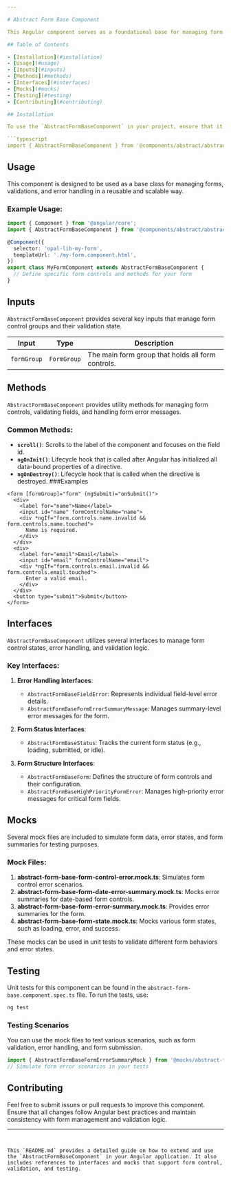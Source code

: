 ```yaml
---

# Abstract Form Base Component

This Angular component serves as a foundational base for managing form controls, validation, and error handling. It provides reusable functionality for managing forms and is designed to be extended by other form components.

## Table of Contents

- [Installation](#installation)
- [Usage](#usage)
- [Inputs](#inputs)
- [Methods](#methods)
- [Interfaces](#interfaces)
- [Mocks](#mocks)
- [Testing](#testing)
- [Contributing](#contributing)

## Installation

To use the `AbstractFormBaseComponent` in your project, ensure that it is extended by form-related components to handle forms in your Angular application.

```typescript
import { AbstractFormBaseComponent } from '@components/abstract/abstract-form-base/abstract-form-base.component';
```

## Usage

This component is designed to be used as a base class for managing forms, validations, and error handling in a reusable and scalable way.

### Example Usage:

```typescript
import { Component } from '@angular/core';
import { AbstractFormBaseComponent } from '@components/abstract/abstract-form-base/abstract-form-base.component';

@Component({
  selector: 'opal-lib-my-form',
  templateUrl: './my-form.component.html',
})
export class MyFormComponent extends AbstractFormBaseComponent {
  // Define specific form controls and methods for your form
}
```

## Inputs

`AbstractFormBaseComponent` provides several key inputs that manage form control groups and their validation state.

| Input         | Type       | Description                                         |
| ------------- | ---------- | --------------------------------------------------- |
| `formGroup`   | `FormGroup`| The main form group that holds all form controls.    |

## Methods

`AbstractFormBaseComponent` provides utility methods for managing form controls, validating fields, and handling form error messages.

### Common Methods:

- **`scroll()`**: Scrolls to the label of the component and focuses on the field id.
- **`ngOnInit()`**: Lifecycle hook that is called after Angular has initialized all data-bound properties of a directive.
- **`ngOnDestroy()`**: Lifecycle hook that is called when the directive is destroyed.
###Examples

```
<form [formGroup]="form" (ngSubmit)="onSubmit()">
  <div>
    <label for="name">Name</label>
    <input id="name" formControlName="name">
    <div *ngIf="form.controls.name.invalid && form.controls.name.touched">
      Name is required.
    </div>
  </div>
  <div>
    <label for="email">Email</label>
    <input id="email" formControlName="email">
    <div *ngIf="form.controls.email.invalid && form.controls.email.touched">
      Enter a valid email.
    </div>
  </div>
  <button type="submit">Submit</button>
</form>
```
## Interfaces

`AbstractFormBaseComponent` utilizes several interfaces to manage form control states, error handling, and validation logic.

### Key Interfaces:

1. **Error Handling Interfaces**:
   - `AbstractFormBaseFieldError`: Represents individual field-level error details.
   - `AbstractFormBaseFormErrorSummaryMessage`: Manages summary-level error messages for the form.

2. **Form Status Interfaces**:
   - `AbstractFormBaseStatus`: Tracks the current form status (e.g., loading, submitted, or idle).

3. **Form Structure Interfaces**:
   - `AbstractFormBaseForm`: Defines the structure of form controls and their configuration.
   - `AbstractFormBaseHighPriorityFormError`: Manages high-priority error messages for critical form fields.

## Mocks

Several mock files are included to simulate form data, error states, and form summaries for testing purposes.

### Mock Files:

1. **abstract-form-base-form-control-error.mock.ts**: Simulates form control error scenarios.
2. **abstract-form-base-form-date-error-summary.mock.ts**: Mocks error summaries for date-based form controls.
3. **abstract-form-base-form-error-summary.mock.ts**: Provides error summaries for the form.
4. **abstract-form-base-form-state.mock.ts**: Mocks various form states, such as loading, error, and success.

These mocks can be used in unit tests to validate different form behaviors and error states.

## Testing

Unit tests for this component can be found in the `abstract-form-base.component.spec.ts` file. To run the tests, use:

```bash
ng test
```

### Testing Scenarios

You can use the mock files to test various scenarios, such as form validation, error handling, and form submission.

```typescript
import { AbstractFormBaseFormErrorSummaryMock } from '@mocks/abstract-form-base-form-error-summary.mock.ts';
// Simulate form error scenarios in your tests
```

## Contributing

Feel free to submit issues or pull requests to improve this component. Ensure that all changes follow Angular best practices and maintain consistency with form management and validation logic.

---
```


This `README.md` provides a detailed guide on how to extend and use the `AbstractFormBaseComponent` in your Angular application. It also includes references to interfaces and mocks that support form control, validation, and testing.
